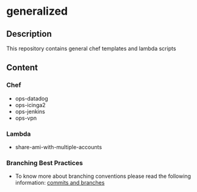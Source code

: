 # generalized

## Description
This repository contains general chef templates and lambda scripts

## Content

### Chef
* ops-datadog
* ops-icinga2
* ops-jenkins
* ops-vpn

### Lambda
* share-ami-with-multiple-accounts

### Branching Best Practices
  * To know more about branching conventions please read the following information:
  [commits and branches](https://community.nclouds.com/t/git-usage-commits-and-branches-creation/261)
